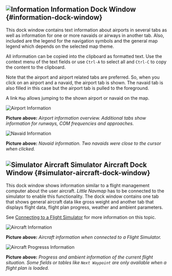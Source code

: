 ## ![Information](../images/icons/infodock.png "Information") Information Dock Window {#information-dock-window}

This dock window contains text information about airports in several tabs as well as information for one or more navaids or airways in another tab. Also, included are the legend for the navigation symbols and the general map legend which depends on the selected map theme.

All information can be copied into the clipboard as formatted text. Use the context menu of the text fields or use `Ctrl-A` to select all and `Ctrl-C` to copy the content to the clipboard.

Note that the airport and airport related tabs are preferred. So, when you click on an airport and a navaid, the airport tab is shown. The navaid tab is also filled in this case but the airport tab is pulled to the foreground.

A link `Map` allows jumping to the shown airport or navaid on the map.

![Airport Information](../images/infoairport.jpg "Airport Information")

**Picture above:** _Airport information overview. Additional tabs show information for runways, COM frequencies and approaches._

![Navaid Information](../images/infonavaid.jpg "Navaid Information")

**Picture above:** _Navaid information. Two navaids were close to the cursor when clicked._

## ![Simulator Aircraft](../images/icons/aircraftdock.png "Simulator Aircraft") Simulator Aircraft Dock Window {#simulator-aircraft-dock-window}

This dock window shows information similar to a flight management computer about the user aircraft. _Little Navmap_ has to be connected to the simulator to enable this functionality. The dock window contains one tab that shows general aircraft data like gross weight and another tab that displays flight data, flight plan progress, weather and ambient parameters.

See [Connecting to a Flight Simulator](CONNECT.md#connecting-to-a-flight-simulator) for more information on this topic.

![Aircraft Information](../images/infoac.jpg "Aircraft Information")

**Picture above:** _Aircraft information when connected to a Flight Simulator._

![Aircraft Progresss Information](../images/infoacprogress.jpg "Aircraft Progresss Information")

**Picture above:** _Progress and ambient information of the current flight situation. Some fields or tables like `Next Waypoint` are only available when a flight plan is loaded._
